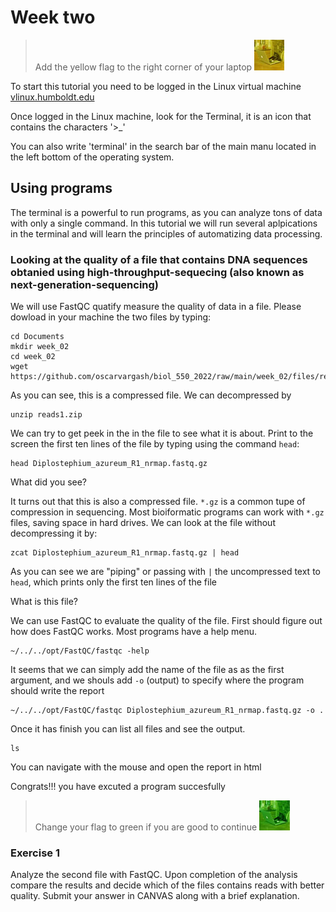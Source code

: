 # Week two

> Add the yellow flag to the right corner of your laptop ![](img/yellow.jpeg)

To start this tutorial you need to be logged in the Linux virtual machine
[vlinux.humboldt.edu](https://vlinux.humboldt.edu/)

Once logged in the Linux machine, look for the Terminal, it is an icon that contains the characters '>\_'

You can also write 'terminal' in the search bar of the main manu located in the left bottom of the operating system.

## Using programs

The terminal is a powerful to run programs, as you can analyze tons of data with only a single command. In this tutorial we will run several aplpications in the terminal and will learn the principles of automatizing data processing.

### Looking at the quality of a file that contains DNA sequences obtanied using high-throughput-sequecing (also known as next-generation-sequencing)

We will use FastQC quatify measure the quality of data in a file.
Please dowload in your machine the two files by typing:

```
cd Documents
mkdir week_02
cd week_02
wget https://github.com/oscarvargash/biol_550_2022/raw/main/week_02/files/reads1.zip
```

As you can see, this is a compressed file. We can decompressed by

```
unzip reads1.zip
```

We can try to get peek in the in the file to see what it is about. Print to the screen the first ten lines of the file by typing using the command `head`:

```
head Diplostephium_azureum_R1_nrmap.fastq.gz
```

What did you see?

It turns out that this is also a compressed file. `*.gz` is a common tupe of compression in sequencing. Most bioiformatic programs can work with `*.gz` files, saving space in hard drives. We can look at the file without decompressing it by:

```
zcat Diplostephium_azureum_R1_nrmap.fastq.gz | head
```

As you can see we are "piping" or passing with `|` the uncompressed text to `head`, which prints only the first ten lines of the file

What is this file?

We can use FastQC to evaluate the quality of the file. First should figure out how does FastQC works. Most programs have a help menu.

```
~/../../opt/FastQC/fastqc -help
``` 

It seems that we can simply add the name of the file as as the first argument, and we shouls add `-o` (output) to specify where the program should write the report

```
~/../../opt/FastQC/fastqc Diplostephium_azureum_R1_nrmap.fastq.gz -o .
``` 

Once it has finish you can list all files and see the output.

```
ls
```

You can navigate with the mouse and open the report in html

Congrats!!! you have excuted a program succesfully

> Change your flag to green if you are good to continue ![](img/green.jpeg)

### Exercise 1

Analyze the second file with FastQC. Upon completion of the analysis compare the results and decide which of the files contains reads with better quality. Submit your answer in CANVAS along with a brief explanation.


